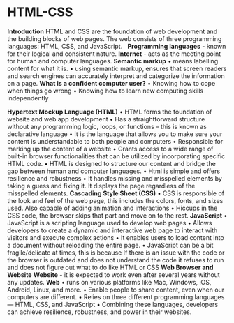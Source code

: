 # HTML-CSS
**Introduction**
HTML and CSS are the foundation of web development and the building blocks of web pages. The web consists of three programming languages: HTML, CSS, and JavaScript. &nbsp;
**Programming languages** - known for their logical and consistent nature.
**Internet** - acts as the meeting point for human and computer languages. 
**Semantic markup**
•	means labelling content for what it is.
•	using semantic markup, ensures that screen readers and search engines can accurately interpret and categorize the information on a page.
**What is a confident computer user?**
•	Knowing how to cope when things go wrong
•	 Knowing how to learn new computing skills independently

**Hypertext Mockup Language (HTML)**
•	HTML forms the foundation of website and web app development
•	Has a straightforward structure without any programming logic, loops, or functions – this is known as declarative language
•	 It is the language that allows you to make sure your content is understandable to both people and computers
•	Responsible for marking up the content of a website
•	Grants access to a wide range of built-in browser functionalities that can be utilized by incorporating specific HTML code.
•	HTML is designed to structure our content and bridge the gap between human and computer languages.
•	Html is simple and offers resilience and robustness
•	It handles missing and misspelled elements by taking a guess and fixing it. It displays the page regardless of the misspelled elements.
**Cascading Style Sheet (CSS)**
•	CSS is responsible of the look and feel of the web page, this includes the colors, fonts, and sizes used. Also capable of adding animation and interactions
•	Hiccups in the CSS code, the browser skips that part and move on to the rest.
**JavaScript**
•	JavaScript is a scripting language used to develop web pages
•	Allows developers to create a dynamic and interactive web page to interact with visitors and execute complex actions
•	It enables users to load content into a document without reloading the entire page.
•	JavaScript can be a bit fragile/delicate at times, this is because If there is an issue with the code or the browser is outdated and does not understand the code it refuses to run and does not figure out what to do like HTML or CSS
**Web Browser and Website**
**Website** - it is expected to work even after several years without any updates.
**Web**
•	runs on various platforms like Mac, Windows, iOS, Android, Linux, and more. 
•	Enable people to share content, even when our computers are different.
•	Relies on three different programming languages — HTML, CSS, and JavaScript
•	Combining these languages, developers can achieve resilience, robustness, and power in their websites.

